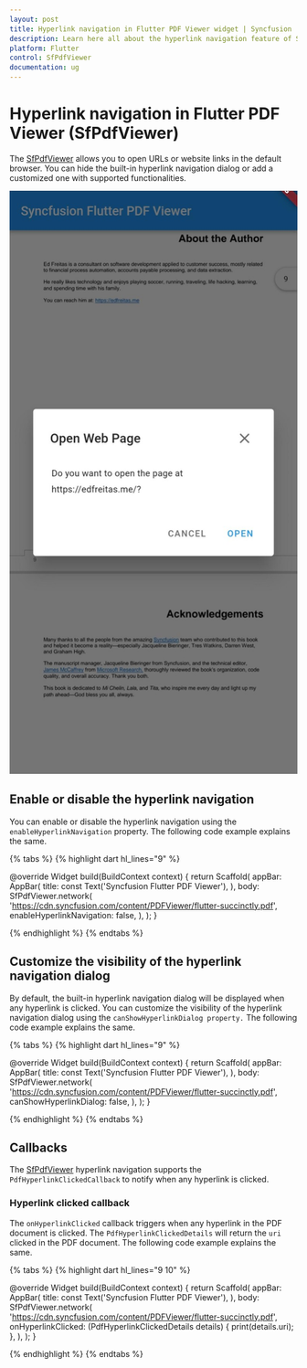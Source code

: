 ```yaml
---
layout: post
title: Hyperlink navigation in Flutter PDF Viewer widget | Syncfusion
description: Learn here all about the hyperlink navigation feature of Syncfusion Flutter PDF Viewer (SfPdfViewer) widget and more.
platform: Flutter
control: SfPdfViewer
documentation: ug
---
```


# Hyperlink navigation in Flutter PDF Viewer (SfPdfViewer)

The [SfPdfViewer](https://pub.dev/documentation/syncfusion_flutter_pdfviewer/latest/pdfviewer/SfPdfViewer-class.html) allows you to open URLs or website links in the default browser. You can hide the built-in hyperlink navigation dialog or add a customized one with supported functionalities.

![Hyperlink navigation dialog](images/hyperlink-navigation/hyperlink_navigation_dialog.jpg)

## Enable or disable the hyperlink navigation

You can enable or disable the hyperlink navigation using the `enableHyperlinkNavigation` property. The following code example explains the same.

{% tabs %}
{% highlight dart hl_lines="9" %}

  @override
  Widget build(BuildContext context) {
    return Scaffold(
      appBar: AppBar(
        title: const Text('Syncfusion Flutter PDF Viewer'),
      ),
      body: SfPdfViewer.network(
        'https://cdn.syncfusion.com/content/PDFViewer/flutter-succinctly.pdf',
        enableHyperlinkNavigation: false,
      ),
    );
  }

{% endhighlight %}
{% endtabs %}

## Customize the visibility of the hyperlink navigation dialog

By default, the built-in hyperlink navigation dialog will be displayed when any hyperlink is clicked. You can customize the visibility of the hyperlink navigation dialog using the `canShowHyperlinkDialog property.` The following code example explains the same.

{% tabs %}
{% highlight dart hl_lines="9" %}

  @override
  Widget build(BuildContext context) {
    return Scaffold(
      appBar: AppBar(
        title: const Text('Syncfusion Flutter PDF Viewer'),
      ),
      body: SfPdfViewer.network(
        'https://cdn.syncfusion.com/content/PDFViewer/flutter-succinctly.pdf',
        canShowHyperlinkDialog: false,
      ),
    );
  }

{% endhighlight %}
{% endtabs %}

## Callbacks

The [SfPdfViewer](https://pub.dev/documentation/syncfusion_flutter_pdfviewer/latest/pdfviewer/SfPdfViewer-class.html) hyperlink navigation supports the `PdfHyperlinkClickedCallback` to notify when any hyperlink is clicked.

### Hyperlink clicked callback

The `onHyperlinkClicked` callback triggers when any hyperlink in the PDF document is clicked. The `PdfHyperlinkClickedDetails` will return the `uri` clicked in the PDF document. The following code example explains the same.

{% tabs %}
{% highlight dart hl_lines="9 10" %}

  @override
  Widget build(BuildContext context) {
    return Scaffold(
      appBar: AppBar(
        title: const Text('Syncfusion Flutter PDF Viewer'),
      ),
      body: SfPdfViewer.network(
        'https://cdn.syncfusion.com/content/PDFViewer/flutter-succinctly.pdf',
        onHyperlinkClicked: (PdfHyperlinkClickedDetails details) {
          print(details.uri);
        },
      ),
    );
  }

{% endhighlight %}
{% endtabs %}